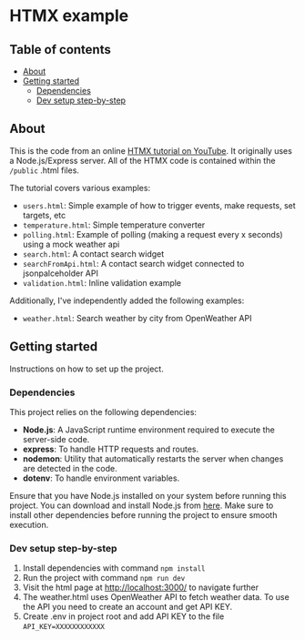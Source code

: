 # HTMX example

## Table of contents
- [About](#about)
- [Getting started](#getting-started)
  - [Dependencies](#dependencies)
  - [Dev setup step-by-step](#dev-setup-step-by-step)

## About

This is the code from an online [HTMX tutorial on YouTube](https://www.youtube.com/watch?v=0UvA7zvwsmg). It originally uses a Node.js/Express server. All of the HTMX code is contained within the `/public` .html files.

The tutorial covers various examples:

- `users.html`: Simple example of how to trigger events, make requests, set targets, etc
- `temperature.html`: Simple temperature converter
- `polling.html`: Example of polling (making a request every x seconds) using a mock weather api
- `search.html`: A contact search widget
- `searchFromApi.html`: A contact search widget connected to jsonpalceholder API
- `validation.html`: Inline validation example

Additionally, I've independently added the following examples:
- `weather.html`: Search weather by city from OpenWeather API

## Getting started

Instructions on how to set up the project.

### Dependencies

This project relies on the following dependencies:

- **Node.js**: A JavaScript runtime environment required to execute the server-side code.
- **express**: To handle HTTP requests and routes.
- **nodemon**: Utility that automatically restarts the server when changes are detected in the code.
- **dotenv**: To handle environment variables.

Ensure that you have Node.js installed on your system before running this project. You can download and install Node.js from [here](https://nodejs.org/). Make sure to install other dependencies before running the project to ensure smooth execution.

### Dev setup step-by-step

1. Install dependencies with command `npm install`
2. Run the project with command `npm run dev`
3. Visit the html page at [http://localhost:3000/](http://localhost:3000/) to navigate further
4. The weather.html uses OpenWeather API to fetch weather data. To use the API you need to create an account and get API KEY.
5. Create .env in project root and add API KEY to the file `API_KEY=XXXXXXXXXXXX`